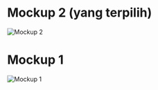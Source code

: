 # Mockup 2 (yang terpilih)
![Mockup 2](./doc/Mockup_2(terpilih).jpg)

# Mockup 1
![Mockup 1](./doc/Mockup_1.jpg)

